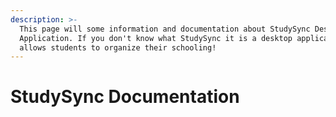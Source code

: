 ```yaml
---
description: >-
  This page will some information and documentation about StudySync Desktop
  Application. If you don't know what StudySync it is a desktop application that
  allows students to organize their schooling!
---
```


# StudySync Documentation


